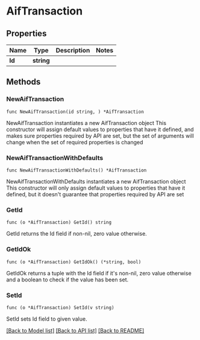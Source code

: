 # AifTransaction

## Properties

Name | Type | Description | Notes
------------ | ------------- | ------------- | -------------
**Id** | **string** |  | 

## Methods

### NewAifTransaction

`func NewAifTransaction(id string, ) *AifTransaction`

NewAifTransaction instantiates a new AifTransaction object
This constructor will assign default values to properties that have it defined,
and makes sure properties required by API are set, but the set of arguments
will change when the set of required properties is changed

### NewAifTransactionWithDefaults

`func NewAifTransactionWithDefaults() *AifTransaction`

NewAifTransactionWithDefaults instantiates a new AifTransaction object
This constructor will only assign default values to properties that have it defined,
but it doesn't guarantee that properties required by API are set

### GetId

`func (o *AifTransaction) GetId() string`

GetId returns the Id field if non-nil, zero value otherwise.

### GetIdOk

`func (o *AifTransaction) GetIdOk() (*string, bool)`

GetIdOk returns a tuple with the Id field if it's non-nil, zero value otherwise
and a boolean to check if the value has been set.

### SetId

`func (o *AifTransaction) SetId(v string)`

SetId sets Id field to given value.



[[Back to Model list]](../README.md#documentation-for-models) [[Back to API list]](../README.md#documentation-for-api-endpoints) [[Back to README]](../README.md)


